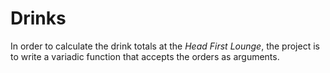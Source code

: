 # Drinks
In order to calculate the drink totals at the *Head First Lounge*, the project is
to write a variadic function that accepts the orders as arguments.
